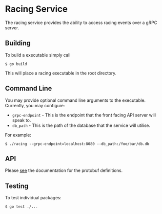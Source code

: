 # Racing Service
The racing service provides the ability to access racing events over a gRPC server.

## Building
To build a executable simply call

    $ go build

This will place a racing executable in the root directory.

## Command Line

You may provide optional command line arguments to the executable.
Currently, you may configure:
- `grpc-endpoint` - This is the endpoint that the front facing API server will speak to.
- `db_path` - This is the path of the database that the service will utilise.

For example:

    $ ./racing --grpc-endpoint=localhost:8080 --db_path:/foo/bar/db.db

## API

Please [see](proto/README.md) the documentation for the protobuf definitions.

## Testing

To test individual packages:

    $ go test ./...
